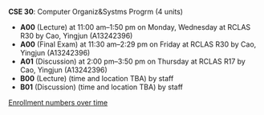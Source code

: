 **CSE 30**: Computer Organiz&Systms Progrm (4 units)

- **A00** (Lecture) at 11:00 am–1:50 pm on Monday, Wednesday at RCLAS R30 by Cao, Yingjun (A13242396)
- **A00** (Final Exam) at 11:30 am–2:29 pm on Friday at RCLAS R30 by Cao, Yingjun (A13242396)
- **A01** (Discussion) at 2:00 pm–3:50 pm on Thursday at RCLAS R17 by Cao, Yingjun (A13242396)
- **B00** (Lecture) (time and location TBA) by staff
- **B01** (Discussion) (time and location TBA) by staff

[Enrollment numbers over time](./CSE30.tsv)

